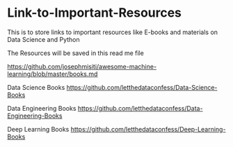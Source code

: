 # Link-to-Important-Resources
This is to store links to important resources like E-books and materials on Data Science and Python

The Resources will be saved in this read me file

https://github.com/josephmisiti/awesome-machine-learning/blob/master/books.md

Data Science Books
https://github.com/letthedataconfess/Data-Science-Books

Data Engineering Books
https://github.com/letthedataconfess/Data-Engineering-Books

Deep Learning Books
https://github.com/letthedataconfess/Deep-Learning-Books
